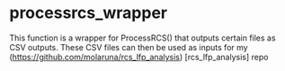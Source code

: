 # processrcs_wrapper
This function is a wrapper for ProcessRCS() that outputs certain files as CSV outputs. These CSV files can then be used as inputs for my (https://github.com/molaruna/rcs_lfp_analysis) [rcs_lfp_analysis] repo
